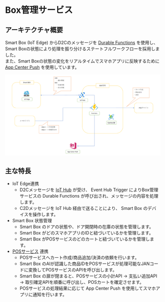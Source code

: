 # Box管理サービス

## アーキテクチャ概要

Smart Box (IoT Edge) からD2Cのメッセージを [Durable Functions](https://docs.microsoft.com/ja-jp/azure/azure-functions/durable/durable-functions-overview) を使用し、Smart Boxの状態により処理を振り分けるステートフルワークフローを採用しました。  
また、Smart Boxの状態の変化をリアルタイムでスマホアプリに反映するために [App Center Push](https://docs.microsoft.com/en-us/appcenter/push) を使用しています。

![stock-service overview](images/box-service-overview.png)

## 主な特長

- IoT Edge連携
  - D2Cメッセージを [IoT Hub](https://docs.microsoft.com/ja-jp/azure/iot-hub/about-iot-hub) が受け、 Event Hub Trigger によりBox管理サービスの Durable Functions が呼び出され、メッセージの内容を処理します。
  - C2Dメッセージを IoT Hub 経由で送ることにより、 Smart Box のデバイスを操作します。
- Smart Box 状態管理
  - Smart Box のドアの状態や、ドア開閉時の在庫の状態を管理します。
  - Smart Box がどのスマホアプリのIDと紐づいているかを管理します。
  - Smart Box がPOSサービスのどのカートと紐づいているかを管理します。
- [POSサービス](pos-service.md) 連携
  - POSサービスへカート作成/商品追加/決済の依頼を行います。
  - Smart Box のAIが認識した商品IDをPOSサービスが処理可能なJANコードに変換してPOSサービスのAPIを呼び出します。
  - Smart Box の扉が閉まると、POSサービスの小計API → 支払い追加API → 取引確定APIを順番に呼び出し、POSカートを確定させます。
  - POSサービスの処理結果に応じて App Center Push を使用してスマホアプリに通知を行います。
